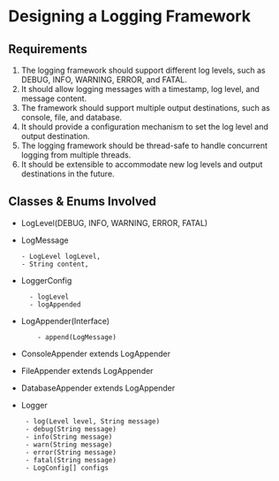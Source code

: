 # Designing a Logging Framework

## Requirements
1. The logging framework should support different log levels, such as DEBUG, INFO, WARNING, ERROR, and FATAL.
2. It should allow logging messages with a timestamp, log level, and message content.
3. The framework should support multiple output destinations, such as console, file, and database.
4. It should provide a configuration mechanism to set the log level and output destination.
5. The logging framework should be thread-safe to handle concurrent logging from multiple threads.
6. It should be extensible to accommodate new log levels and output destinations in the future.

## Classes & Enums Involved
- LogLevel(DEBUG, INFO, WARNING, ERROR, FATAL)
- LogMessage

      - LogLevel logLevel,
      - String content,
- LoggerConfig
  
        - logLevel
        - logAppended
- LogAppender(Interface)
  
          - append(LogMessage)
- ConsoleAppender extends LogAppender
- FileAppender extends LogAppender
- DatabaseAppender extends LogAppender
- Logger

       - log(Level level, String message)
       - debug(String message)
       - info(String message)
       - warn(String message)
       - error(String message)
       - fatal(String message)
       - LogConfig[] configs